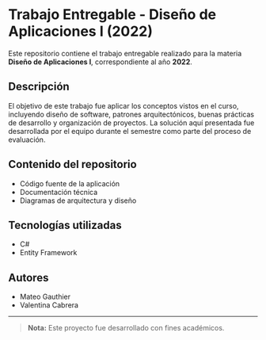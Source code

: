 # Trabajo Entregable - Diseño de Aplicaciones I (2022)

Este repositorio contiene el trabajo entregable realizado para la materia **Diseño de Aplicaciones I**, correspondiente al año **2022**.

## Descripción

El objetivo de este trabajo fue aplicar los conceptos vistos en el curso, incluyendo diseño de software, patrones arquitectónicos, buenas prácticas de desarrollo y organización de proyectos. La solución aquí presentada fue desarrollada por el equipo durante el semestre como parte del proceso de evaluación.

## Contenido del repositorio

- Código fuente de la aplicación
- Documentación técnica
- Diagramas de arquitectura y diseño

## Tecnologías utilizadas

- C#
- Entity Framework


## Autores

- Mateo Gauthier
- Valentina Cabrera

---

> **Nota:** Este proyecto fue desarrollado con fines académicos.
